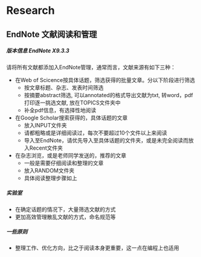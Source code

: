 # Research



## EndNote 文献阅读和管理

##### 版本信息 ***EndNote X9.3.3***

请将所有文献都添加入EndNote管理，通常而言，文献来源有如下三种：

* 在Web of Scicence按具体话题，筛选获得的批量文章。分以下阶段进行筛选
  * 按文章标题、杂志、发表时间筛选
  * 按摘要abstract筛选, 可以annotated的格式导出文献为txt, 转word，pdf 打印逐一挑选文献, 放在TOPICS文件夹中
  * 补全pdf信息，有选择性地阅读
* 在Google Scholar搜索获得的，具体话题的文章
  * 放入INPUT文件夹
  * 请都粗略或是详细阅读过，每次不要超过10个文件以上来阅读
  * 导入至EndNote，请优先导入至具体话题的文件夹，或是未完全阅读而放入Recent文件夹
* 在杂志浏览，或是老师同学发送的，推荐的文章
  * 一般是需要仔细阅读和整理的文章
  * 放入RANDOM文件夹
  * 具体阅读整理步骤如上

##### 实验室

* 在确定话题的情况下，大量筛选文献的方式
* 更加高效管理散乱文献的方式，命名规范等

##### 一些原则

* 整理工作、优化方向，比之于阅读本身更重要，这一点在编程上也适用

